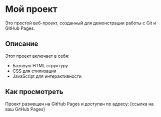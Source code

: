 # Мой проект

Это простой веб-проект, созданный для демонстрации работы с Git и GitHub Pages.

## Описание

Этот проект включает в себя:
- Базовую HTML структуру
- CSS для стилизации
- JavaScript для интерактивности

## Как просмотреть

Проект размещен на GitHub Pages и доступен по адресу: [ссылка на ваш GitHub Pages] 